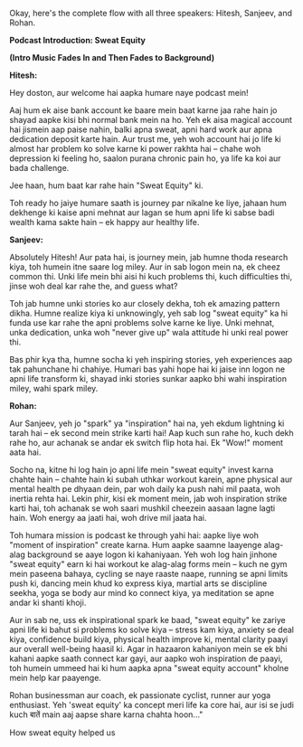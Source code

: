 



Okay, here's the complete flow with all three speakers: Hitesh, Sanjeev, and Rohan.

**Podcast Introduction: Sweat Equity**

**(Intro Music Fades In and Then Fades to Background)**

**Hitesh:**

Hey doston, aur welcome hai aapka humare naye podcast mein!

Aaj hum ek aise bank account ke baare mein baat karne jaa rahe hain jo shayad aapke kisi bhi normal bank mein na ho. Yeh ek aisa magical account hai jismein aap paise nahin, balki apna sweat, apni hard work aur apna dedication deposit karte hain. Aur trust me, yeh woh account hai jo life ki almost har problem ko solve karne ki power rakhta hai – chahe woh depression ki feeling ho, saalon purana chronic pain ho, ya life ka koi aur bada challenge.

Jee haan, hum baat kar rahe hain "Sweat Equity" ki.

Toh ready ho jaiye humare saath is journey par nikalne ke liye, jahaan hum dekhenge ki kaise apni mehnat aur lagan se hum apni life ki sabse badi wealth kama sakte hain – ek happy aur healthy life.

**Sanjeev:**

Absolutely Hitesh! Aur pata hai, is journey mein, jab humne thoda research kiya, toh humein itne saare log miley. Aur in sab logon mein na, ek cheez common thi. Unki life mein bhi aisi hi kuch problems thi, kuch difficulties thi, jinse woh deal kar rahe the, and guess what? 

Toh jab humne unki stories ko aur closely dekha, toh ek amazing pattern dikha. Humne realize kiya ki unknowingly, yeh sab log "sweat equity" ka hi funda use kar rahe the apni problems solve karne ke liye. Unki mehnat, unka dedication, unka woh "never give up" wala attitude hi unki real power thi.

Bas phir kya tha, humne socha ki yeh inspiring stories, yeh experiences aap tak pahunchane hi chahiye. Humari bas yahi hope hai ki jaise inn logon ne apni life transform ki, shayad inki stories sunkar aapko bhi wahi inspiration miley, wahi spark miley.

**Rohan:**

Aur Sanjeev, yeh jo "spark" ya "inspiration" hai na, yeh ekdum lightning ki tarah hai – ek second mein strike karti hai! Aap kuch sun rahe ho, kuch dekh rahe ho, aur achanak se andar ek switch flip hota hai. Ek "Wow!" moment aata hai.

 Socho na, kitne hi log hain jo apni life mein "sweat equity" invest karna chahte hain – chahte hain ki subah uthkar workout karein, apne physical aur mental health pe dhyaan dein, par woh daily ka push nahi mil paata, woh inertia rehta hai. Lekin phir, kisi ek moment mein, jab woh inspiration strike karti hai, toh achanak se woh saari mushkil cheezein aasaan lagne lagti hain. Woh energy aa jaati hai, woh drive mil jaata hai.

Toh humara mission is podcast ke through yahi hai: aapke liye woh "moment of inspiration" create karna. Hum aapke saamne laayenge alag-alag background se aaye logon ki kahaniyaan. Yeh woh log hain jinhone "sweat equity" earn ki hai workout ke alag-alag forms mein – kuch ne gym mein paseena bahaya, cycling se naye raaste naape, running se apni limits push ki, dancing mein khud ko express kiya, martial arts se discipline seekha, yoga se body aur mind ko connect kiya, ya meditation se apne andar ki shanti khoji.

Aur in sab ne, uss ek inspirational spark ke baad, "sweat equity" ke zariye apni life ki bahut si problems ko solve kiya – stress kam kiya, anxiety se deal kiya, confidence build kiya, physical health improve ki, mental clarity paayi aur overall well-being haasil ki. Agar in hazaaron kahaniyon mein se ek bhi kahani aapke saath connect kar gayi, aur aapko woh inspiration de paayi, toh humein ummeed hai ki hum aapka apna "sweat equity account" kholne mein help kar paayenge.

Rohan 
businessman aur coach, ek passionate cyclist, runner aur yoga enthusiast. Yeh 'sweat equity' ka concept meri life ka core hai, aur isi se judi kuch बातें main aaj aapse share karna chahta hoon..."

How sweat equity helped us 